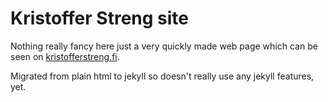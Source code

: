 # Kristoffer Streng site #

Nothing really fancy here just a very quickly made web page which can be seen on [kristofferstreng.fi](http://kristofferstreng.fi).

Migrated from plain html to jekyll so doesn't really use any jekyll features, yet.
